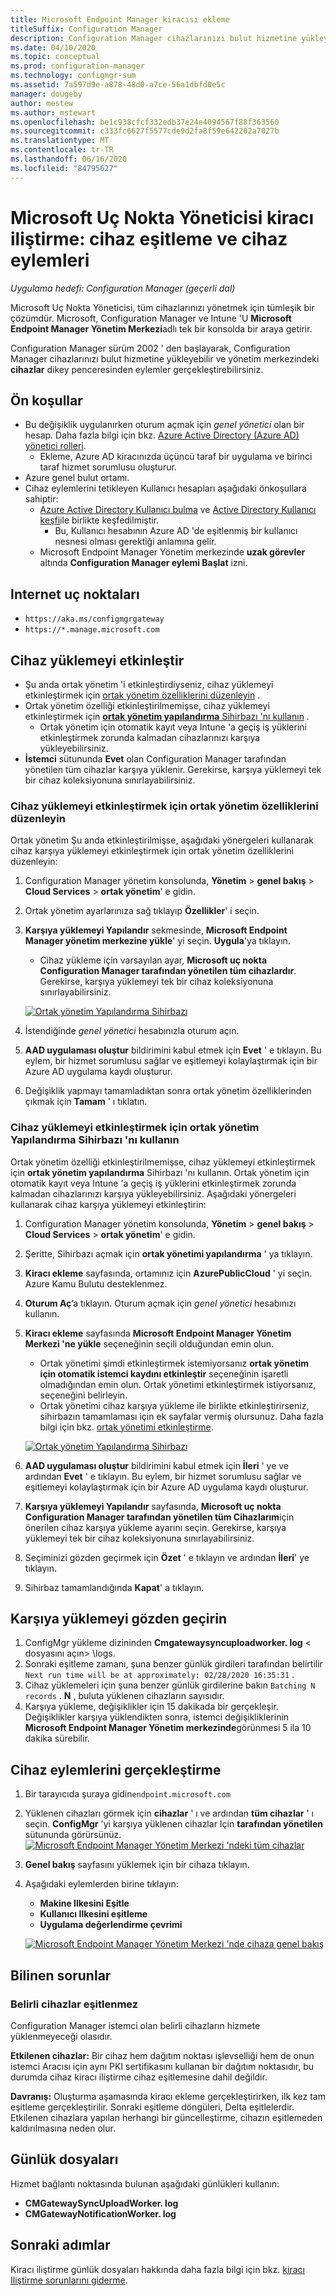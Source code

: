 ```yaml
---
title: Microsoft Endpoint Manager kiracısı ekleme
titleSuffix: Configuration Manager
description: Configuration Manager cihazlarınızı bulut hizmetine yükleyin ve yönetim merkezinden işlem yapın.
ms.date: 04/10/2020
ms.topic: conceptual
ms.prod: configuration-manager
ms.technology: configmgr-sum
ms.assetid: 7a597d9e-a878-48d0-a7ce-56a1dbfd0e5c
manager: dougeby
author: mestew
ms.author: mstewart
ms.openlocfilehash: be1c938cfcf332edb37e24e4094567f88f363560
ms.sourcegitcommit: c333fc6627f5577cde9d2fa8f59e642202a7027b
ms.translationtype: MT
ms.contentlocale: tr-TR
ms.lasthandoff: 06/16/2020
ms.locfileid: "84795627"
---
```

# <a name="microsoft-endpoint-manager-tenant-attach-device-sync-and-device-actions"></a><a name="bkmk_attach"></a>Microsoft Uç Nokta Yöneticisi kiracı iliştirme: cihaz eşitleme ve cihaz eylemleri
<!--3555758 live 3/4/2020-->
*Uygulama hedefi: Configuration Manager (geçerli dal)*

Microsoft Uç Nokta Yöneticisi, tüm cihazlarınızı yönetmek için tümleşik bir çözümdür. Microsoft, Configuration Manager ve Intune 'U **Microsoft Endpoint Manager Yönetim Merkezi**adlı tek bir konsolda bir araya getirir.

Configuration Manager sürüm 2002 ' den başlayarak, Configuration Manager cihazlarınızı bulut hizmetine yükleyebilir ve yönetim merkezindeki **cihazlar** dikey penceresinden eylemler gerçekleştirebilirsiniz.

## <a name="prerequisites"></a>Ön koşullar

- Bu değişiklik uygulanırken oturum açmak için *genel yönetici* olan bir hesap. Daha fazla bilgi için bkz. [Azure Active Directory (Azure AD) yönetici rolleri](https://docs.microsoft.com/azure/role-based-access-control/rbac-and-directory-admin-roles#azure-ad-administrator-roles).
   - Ekleme, Azure AD kiracınızda üçüncü taraf bir uygulama ve birinci taraf hizmet sorumlusu oluşturur.
- Azure genel bulut ortamı.
- Cihaz eylemlerini tetikleyen Kullanıcı hesapları aşağıdaki önkoşullara sahiptir:
   - [Azure Active Directory Kullanıcı bulma](../core/servers/deploy/configure/about-discovery-methods.md#azureaddisc) ve [Active Directory Kullanıcı keşfi](../core/servers/deploy/configure/about-discovery-methods.md#bkmk_aboutUser)ile birlikte keşfedilmiştir.
      - Bu, Kullanıcı hesabının Azure AD 'de eşitlenmiş bir kullanıcı nesnesi olması gerektiği anlamına gelir.
   - Microsoft Endpoint Manager Yönetim merkezinde **uzak görevler** altında **Configuration Manager eylemi Başlat** izni.


## <a name="internet-endpoints"></a>Internet uç noktaları

- `https://aka.ms/configmgrgateway`
- `https://*.manage.microsoft.com` <!--7424742-->

## <a name="enable-device-upload"></a>Cihaz yüklemeyi etkinleştir

- Şu anda ortak yönetim 'i etkinleştirdiyseniz, cihaz yüklemeyi etkinleştirmek için [ortak yönetim özelliklerini düzenleyin](#bkmk_edit) .
- Ortak yönetim özelliği etkinleştirilmemişse, cihaz yüklemeyi etkinleştirmek için [ **ortak yönetim yapılandırma** Sihirbazı 'nı kullanın](#bkmk_config) .
   - Ortak yönetim için otomatik kayıt veya Intune 'a geçiş iş yüklerini etkinleştirmek zorunda kalmadan cihazlarınızı karşıya yükleyebilirsiniz.
- **İstemci** sütununda **Evet** olan Configuration Manager tarafından yönetilen tüm cihazlar karşıya yüklenir. Gerekirse, karşıya yüklemeyi tek bir cihaz koleksiyonuna sınırlayabilirsiniz.

### <a name="edit-co-management-properties-to-enable-device-upload"></a><a name="bkmk_edit"></a>Cihaz yüklemeyi etkinleştirmek için ortak yönetim özelliklerini düzenleyin

Ortak yönetim Şu anda etkinleştirilmişse, aşağıdaki yönergeleri kullanarak cihaz karşıya yüklemeyi etkinleştirmek için ortak yönetim özelliklerini düzenleyin:

1. Configuration Manager yönetim konsolunda, **Yönetim**  >  **genel bakış**  >  **Cloud Services**  >  **ortak yönetim**' e gidin.
1. Ortak yönetim ayarlarınıza sağ tıklayıp **Özellikler**' i seçin.
1. **Karşıya yüklemeyi Yapılandır** sekmesinde, **Microsoft Endpoint Manager yönetim merkezine yükle**' yi seçin. **Uygula**'ya tıklayın.
   - Cihaz yükleme için varsayılan ayar, **Microsoft uç nokta Configuration Manager tarafından yönetilen tüm cihazlardır**. Gerekirse, karşıya yüklemeyi tek bir cihaz koleksiyonuna sınırlayabilirsiniz.

   [![Ortak yönetim Yapılandırma Sihirbazı](./media/3555758-configure-upload.png)](./media/3555758-configure-upload.png#lightbox)
1. İstendiğinde *genel yönetici* hesabınızla oturum açın.
1. **AAD uygulaması oluştur** bildirimini kabul etmek için **Evet** ' e tıklayın. Bu eylem, bir hizmet sorumlusu sağlar ve eşitlemeyi kolaylaştırmak için bir Azure AD uygulama kaydı oluşturur.
1. Değişiklik yapmayı tamamladıktan sonra ortak yönetim özelliklerinden çıkmak için **Tamam** ' ı tıklatın.


### <a name="use-the-configure-co-management-wizard-to-enable-device-upload"></a><a name="bkmk_config"></a>Cihaz yüklemeyi etkinleştirmek için ortak yönetim Yapılandırma Sihirbazı 'nı kullanın
Ortak yönetim özelliği etkinleştirilmemişse, cihaz yüklemeyi etkinleştirmek için **ortak yönetim yapılandırma** Sihirbazı 'nı kullanın. Ortak yönetim için otomatik kayıt veya Intune 'a geçiş iş yüklerini etkinleştirmek zorunda kalmadan cihazlarınızı karşıya yükleyebilirsiniz. Aşağıdaki yönergeleri kullanarak cihaz karşıya yüklemeyi etkinleştirin:

1. Configuration Manager yönetim konsolunda, **Yönetim**  >  **genel bakış**  >  **Cloud Services**  >  **ortak yönetim**' e gidin.
1. Şeritte, Sihirbazı açmak için **ortak yönetimi yapılandırma** ' ya tıklayın.
1. **Kiracı ekleme** sayfasında, ortamınız için **AzurePublicCloud** ' yi seçin. Azure Kamu Bulutu desteklenmez.
1. **Oturum Aç**’a tıklayın. Oturum açmak için *genel yönetici* hesabınızı kullanın.
1. **Kiracı ekleme** sayfasında **Microsoft Endpoint Manager Yönetim Merkezi 'ne yükle** seçeneğinin seçili olduğundan emin olun.
   - Ortak yönetimi şimdi etkinleştirmek istemiyorsanız **ortak yönetim için otomatik istemci kaydını etkinleştir** seçeneğinin işaretli olmadığından emin olun. Ortak yönetimi etkinleştirmek istiyorsanız, seçeneğini belirleyin.
   - Ortak yönetimi cihaz karşıya yükleme ile birlikte etkinleştirirseniz, sihirbazın tamamlaması için ek sayfalar vermiş olursunuz. Daha fazla bilgi için bkz. [ortak yönetimi etkinleştirme](../comanage/how-to-enable.md).

   [![Ortak yönetim Yapılandırma Sihirbazı](./media/3555758-comanagement-wizard.png)](./media/3555758-comanagement-wizard.png#lightbox)
1. **AAD uygulaması oluştur** bildirimini kabul etmek için **İleri** ' ye ve ardından **Evet** ' e tıklayın. Bu eylem, bir hizmet sorumlusu sağlar ve eşitlemeyi kolaylaştırmak için bir Azure AD uygulama kaydı oluşturur.
1. **Karşıya yüklemeyi Yapılandır** sayfasında, **Microsoft uç nokta Configuration Manager tarafından yönetilen tüm Cihazlarım**için önerilen cihaz karşıya yükleme ayarını seçin. Gerekirse, karşıya yüklemeyi tek bir cihaz koleksiyonuna sınırlayabilirsiniz.
1. Seçiminizi gözden geçirmek için **Özet** ' e tıklayın ve ardından **İleri**' ye tıklayın.
1. Sihirbaz tamamlandığında **Kapat**' a tıklayın.  


## <a name="review-your-upload"></a><a name="bkmk_review"></a>Karşıya yüklemeyi gözden geçirin

1. ConfigMgr yükleme dizininden **Cmgatewaysyncuploadworker. log** &lt; dosyasını açın> \logs.
1. Sonraki eşitleme zamanı, şuna benzer günlük girdileri tarafından belirtilir `Next run time will be at approximately: 02/28/2020 16:35:31` .
1. Cihaz yüklemeleri için şuna benzer günlük girdilerine bakın `Batching N records` . **N** , buluta yüklenen cihazların sayısıdır. 
1. Karşıya yükleme, değişiklikler için 15 dakikada bir gerçekleşir. Değişiklikler karşıya yüklendikten sonra, istemci değişikliklerinin **Microsoft Endpoint Manager Yönetim merkezinde**görünmesi 5 ila 10 dakika sürebilir.

## <a name="perform-device-actions"></a>Cihaz eylemlerini gerçekleştirme

1. Bir tarayıcıda şuraya gidin`endpoint.microsoft.com`
1. Yüklenen cihazları görmek için **cihazlar** ' ı ve ardından **tüm cihazlar** ' ı seçin. **ConfigMgr** 'yi karşıya yüklenen cihazlar Için **tarafından yönetilen** sütununda görürsünüz.
   [![Microsoft Endpoint Manager Yönetim Merkezi 'ndeki tüm cihazlar](./media/3555758-all-devices.png)](./media/3555758-all-devices.png#lightbox)
1. **Genel bakış** sayfasını yüklemek için bir cihaza tıklayın.
1. Aşağıdaki eylemlerden birine tıklayın:
   - **Makine Ilkesini Eşitle**
   - **Kullanıcı Ilkesini eşitleme**
   - **Uygulama değerlendirme çevrimi**

   [![Microsoft Endpoint Manager Yönetim Merkezi 'nde cihaza genel bakış](./media/3555758-device-overview-actions.png)](./media/3555758-device-overview-actions.png#lightbox)

## <a name="known-issues"></a>Bilinen sorunlar

### <a name="specific-devices-dont-synchronize"></a>Belirli cihazlar eşitlenmez

<!--7099564-->
Configuration Manager istemci olan belirli cihazların hizmete yüklenmeyeceği olasıdır.

**Etkilenen cihazlar:** Bir cihaz hem dağıtım noktası işlevselliği hem de onun istemci Aracısı için aynı PKI sertifikasını kullanan bir dağıtım noktasıdır, bu durumda cihaz kiracı iliştirme cihaz eşitlemesine dahil değildir.

**Davranış:** Oluşturma aşamasında kiracı ekleme gerçekleştirirken, ilk kez tam eşitleme gerçekleştirilir. Sonraki eşitleme döngüleri, Delta eşitlelerdir. Etkilenen cihazlara yapılan herhangi bir güncelleştirme, cihazın eşitlemeden kaldırılmasına neden olur.

## <a name="log-files"></a>Günlük dosyaları
Hizmet bağlantı noktasında bulunan aşağıdaki günlükleri kullanın:

- **CMGatewaySyncUploadWorker. log**
- **CMGatewayNotificationWorker. log**

## <a name="next-steps"></a>Sonraki adımlar

Kiracı iliştirme günlük dosyaları hakkında daha fazla bilgi için bkz. [kiracı Iliştirme sorunlarını giderme](technical-reference.md).
